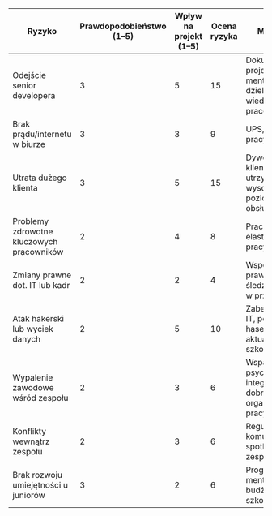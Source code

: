 
| **Ryzyko**                                      | **Prawdopodobieństwo (1–5)** | **Wpływ na projekt (1–5)** | **Ocena ryzyka** | **Mitygacje**                                                         | **Reakcja**                             |
|------------------------------------------------|-------------------------------|-----------------------------|------------------|------------------------------------------------------------------------|-----------------------------------------|
| Odejście senior developera                     | 3                             | 5                           | 15               | Dokumentacja projektów, mentoring, dzielenie się wiedzą przez pracowników                   | Planowanie sukcesji, szybka rekrutacja  |
| Brak prądu/internetu w biurze                  | 3                             | 3                           | 9                | UPS, możliwość pracy zdalnej                                          | Praca zdalna, kontakt z dostawcą        |
| Utrata dużego klienta                          | 3                             | 5                           | 15               | Dywersyfikacja klientów, utrzymanie wysokiego poziomu obsługi        | Pozyskiwanie nowych klientów            |
| Problemy zdrowotne kluczowych pracowników      | 2                             | 4                           | 8                | Praca zdalna, elastyczny czas pracy                                   | Tymczasowe zastępstwa                   |
| Zmiany prawne dot. IT lub kadr                 | 2                             | 2                           | 4                | Współpraca z prawnikiem, śledzenie zmian w przepisach                | Dostosowanie procedur                   |
| Atak hakerski lub wyciek danych                | 2                             | 5                           | 10               | Zabezpieczenia IT, polityka haseł, aktualizacje, szkolenia           | Zgłoszenie incydentu, analiza, backupy  |
| Wypalenie zawodowe wśród zespołu               | 2                             | 3                           | 6                | Wsparcie psychologiczne, integracje, dobra organizacja pracy         | Rotacja zadań, rozmowy 1:1              |
| Konflikty wewnątrz zespołu                     | 2                             | 3                           | 6                | Regularna komunikacja, spotkania zespołowe                            | Mediacja, rozmowy indywidualne          |
| Brak rozwoju umiejętności u juniorów           | 3                             | 2                           | 6                | Program mentoringowy, budżet szkoleniowy                             | Wprowadzenie planów rozwoju             |
